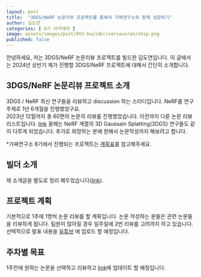 ```yaml
---
layout: post
title:  "3DGS/NeRF 논문리뷰 프로젝트를 통해서 가짜연구소와 함께 성장하기"
author: 김도연
categories: [ 8기 아카데미 ]
image: assets/images/post/8th-builder/seriousran/ship.png
published: false
---
```


안녕하세요, 저는 3DGS/NeRF 논문리뷰 프로젝트를 빌드한 김도연입니다.
이 글에서는 2024년 상반기 제가 진행할 3DGS/NeRF 프로젝트에 대해서 간단히 소개합니다.

## 3DGS/NeRF 논문리뷰 프로젝트 소개

3DGS / NeRF 최신 연구들을 리뷰하고 discussion 하는 스터디입니다. NeRF를 연구주제로 1년 6개월을 진행했었구요.  
2023년 12월까지 총 60편의 논문의 리뷰를 진행했었습니다.
이전까지 다룬 논문 리뷰 리스트입니다. [link](https://github.com/Pseudo-Lab/nerds-nerf)
올해는 NeRF 계열의 3D Gaussain Splatting(3DGS) 연구들도 같이 다루게 되었습니다. 추가로 희망하는 분에 한해서 논문작성까지 해보려고 합니다.

*가짜연구소 8기에서 진행되는 프로젝트는 [계획표](https://pseudo-lab.com/chanrankim/d16a59aa6f3847a092f8d55b89279b0a)를 참고해주세요.


## 빌더 소개
제 소개글을 별도로 정리 해두었습니다([link](https://pseudo-lab.com/chanrankim/0b87bb5952fa4fe5a791d92469cf7824)).


## 프로젝트 계획

기본적으로 1주에 1명씩 논문 리뷰를 할 계획입니다. 논문 작성하는 분들은 관련 논문들을 리뷰하게 됩니다. 팀원이 많아질 경우 일주일에 2번 리뷰를 고려까지 하고 있습니다.
선택적으로 발표 내용을 [유튜브](https://www.youtube.com/playlist?list=PLyP9gclj-bv5U4KXgFR7jDTV5_IOr1rml) 에 업로드 할 예정입니다.


## 주차별 목표

1주전에 원하는 논문을 선택하고 리뷰하고 [link](https://github.com/Pseudo-Lab/nerds-nerf)에 업데이트 할 예정입니다.
